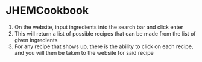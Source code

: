 # JHEMCookbook
1. On the website, input ingredients into the search bar and click enter 
2. This will return a list of possible recipes that can be made from the list of given ingredients 
3. For any recipe that shows up, there is the ability to click on each recipe, and you will then be taken to the website for said recipe

